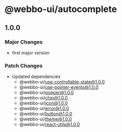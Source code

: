 # @webbo-ui/autocomplete

## 1.0.0

### Major Changes

- first major version

### Patch Changes

- Updated dependencies
  - @webbo-ui/use-controllable-state@1.0.0
  - @webbo-ui/use-pointer-events@1.0.0
  - @webbo-ui/popper@1.0.0
  - @webbo-ui/chip@1.0.0
  - @webbo-ui/icon@1.0.0
  - @webbo-ui/error@1.0.0
  - @webbo-ui/button@1.0.0
  - @webbo-ui/theme@1.0.0
  - @webbo-ui/react-utils@1.0.0
